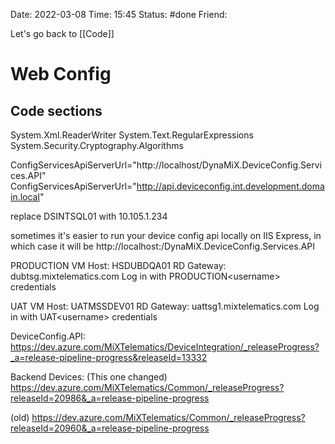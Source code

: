 Date: 2022-03-08 Time: 15:45
Status: #done 
Friend: 

Let's go back to [[Code]]
# Web Config

## Code sections

  System.Xml.ReaderWriter
  System.Text.RegularExpressions
  System.Security.Cryptography.Algorithms

  ConfigServicesApiServerUrl="http://localhost/DynaMiX.DeviceConfig.Services.API"
  ConfigServicesApiServerUrl="http://api.deviceconfig.int.development.domain.local"

  replace DSINTSQL01 with 10.105.1.234

  sometimes it's easier to run your device config api locally on IIS Express, in which case it will be http://localhost:<portnumber>/DynaMiX.DeviceConfig.Services.API

  PRODUCTION VM
  Host: HSDUBDQA01
  RD Gateway: dubtsg.mixtelematics.com
  Log in with PRODUCTION\<username> credentials
  
  UAT VM
  Host: UATMSSDEV01
  RD Gateway: uattsg1.mixtelematics.com
  Log in with UAT\<username> credentials


  DeviceConfig.API:  
  https://dev.azure.com/MiXTelematics/DeviceIntegration/_releaseProgress?_a=release-pipeline-progress&releaseId=13332

  Backend Devices: (This one changed)
  https://dev.azure.com/MiXTelematics/Common/_releaseProgress?releaseId=20986&_a=release-pipeline-progress

  (old) https://dev.azure.com/MiXTelematics/Common/_releaseProgress?releaseId=20960&_a=release-pipeline-progress